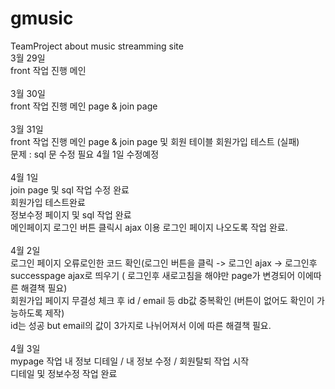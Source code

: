 # gmusic
TeamProject about music streamming site
<br>
3월 29일
<br>
front 작업 진행 메인
<br>
<br>
3월 30일
<br>
front 작업 진행 메인 page & join page
<br>
<br>
3월 31일
<br>
front 작업 진행 메인 page & join page 및 회원 테이블 회원가입 테스트 (실패) 
<br>
문제 : sql 문 수정 필요  4월 1일 수정예정 
<br>
<br>
4월 1일
<br>
join page 및 sql 작업 수정 완료
<br>
회원가입 테스트완료
<br>
정보수정 페이지 및 sql 작업 완료
<br>
메인페이지 로그인 버튼 클릭시 ajax 이용 로그인 페이지 나오도록 작업 완료.
<br>
<br>
4월 2일 
<br>
로그인 페이지 오류로인한 코드 확인(로그인 버튼을 클릭 -> 로그인 ajax -> 로그인후 successpage ajax로 띄우기 ( 로그인후 새로고침을 해야만 page가 변경되어 이에따른 해결책 필요)
<br>
회원가입 페이지 무결성 체크 후 id / email 등 db값 중복확인 (버튼이 없어도 확인이 가능하도록 제작)
<br>
id는 성공 but email의 값이 3가지로 나뉘어져서 이에 따른 해결책 필요.
<br>
<br>
4월 3일 
<br>
mypage 작업 내 정보 디테일 / 내 정보 수정 / 회원탈퇴 작업 시작
<br>
디테일 및 정보수정 작업 완료






